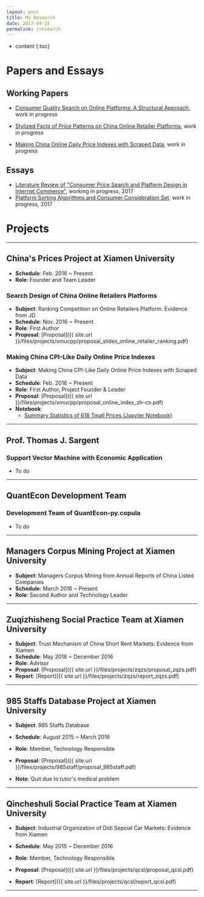 ```yaml
---
layout: post
title: My Research 
date: 2017-04-15
permalink: /research
---
```


* content
{:toc}


# Papers and Essays
## Working Papers

- [Consumer Quality Search on Online Platforms: A Structural Approach](https://github.com/Guo-Zhang/MyPapers/blob/master/Working%20Paper%202017%20-%20Online%20Quality%20Search/online_quality_search_slides.pdf), work in progress

- [Stylized Facts of Price Patterns on China Online Retailer Platforms](https://github.com/Guo-Zhang/MyPapers/blob/master/Working%20Paper%202017%20-%20Online%20Price%20Patterns/online_price_patterns_paper.pdf), work in progress

- [Making China Online Daily Price Indexes with Scraped Data](https://github.com/Guo-Zhang/MyPapers/blob/master/Working%20Paper%202016%20-%20Online%20Price%20Indexes/online_price_indexes_paper.pdf), work in progress


## Essays

- [Literature Review of "Consumer Price Search and Platform Design in Internet Commerce"](https://github.com/Guo-Zhang/MyPapers/blob/master/Working%20Paper%202017%20-%20Online%20Quality%20Search/Essays/literature_review_online_price_search.pdf), working in progress, 2017
- [Platform Sorting Algorithms and Consumer Consideration Set](https://github.com/Guo-Zhang/MyPapers/blob/master/Working%20Paper%202017%20-%20Online%20Quality%20Search/Essays/platform_algorithm_and_consideration_set.pdf), work in progress, 2017


# Projects

-----

## China's Prices Project at Xiamen University

- **Schedule**: Feb. 2016 ~ Present
- **Role**: Founder and Team Leader

### Search Design of China Online Retailers Platforms


- **Subject**: Ranking Competition on Online Retailers Platform: Evidence from JD
- **Schedule**: Nov. 2016 ~ Present
- **Role**: First Author
- **Proposal**: [Proposal]({{ site.url }}/files/projects/xmucpp/proposal_slides_online_retailer_ranking.pdf)


### Making China CPI-Like Daily Online Price Indexes 


- **Subject**: Making China CPI-Like Daily Online Price Indexes with Scraped Data
- **Schedule**: Feb. 2016 ~ Present
- **Role**: First Author, Project Founder & Leader
- **Proposal**: [Proposal]({{ site.url }}/files/projects/xmucpp/proposal_online_index_zh-cn.pdf)
- **Notebook**:
  - [Summary Statistics of 618 Tmall Prices (Jupyter Notebook)](https://github.com/xmucpp/cpp-descriptive-statistics/blob/master/Tmall_618_price_changes.ipynb)

------

## Prof. Thomas J. Sargent

### Support Vector Machine with Economic Application


- To do

-------



## QuantEcon Development Team

### Development Team of QuantEcon-py.copula

- To do

------



## Managers Corpus Mining Project at Xiamen University

- **Subject**: Managers Corpus Mining from Annual Reports of China Listed Companies
- **Schedule**: March 2016 ~ Present
- **Role**: Second Author and Technology Leader


------



## Zuqizhisheng Social Practice Team at Xiamen University

- **Subject**: Trust Mechanism of China Short Rent Markets: Evidence from Xiamen
- **Schedule**: May 2016 ~ December 2016
- **Role**: Advisor
- **Proposal**: [Proposal]({{ site.url }}/files/projects/zqzs/proposal_zqzs.pdf)
- **Report**: [Report]({{ site.url }}/files/projects/zqzs/report_zqzs.pdf)


----



## 985 Staffs Database Project at Xiamen University

- **Subject**: 985 Staffs Database

- **Schedule**: August 2015 ~ March 2016

- **Role**: Member, Technology Responsible

- **Proposal**: [Proposal]({{ site.url }}/files/projects/985staff/proposal_985staff.pdf)

- **Note**: Quit due to tutor's medical problem


-----



## Qincheshuli Social Practice Team at Xiamen University

- **Subject**: Industrial Organization of Didi Sepcial Car Markets: Evidence from Xiamen

- **Schedule**: May 2015 ~ December 2016

- **Role**: Member, Technology Responsible

- **Proposal**: [Proposal]({{ site.url }}/files/projects/qcsl/proposal_qcsl.pdf)

- **Report**: [Report]({{ site.url }}/files/projects/qcsl/report_qcsl.pdf)

----



